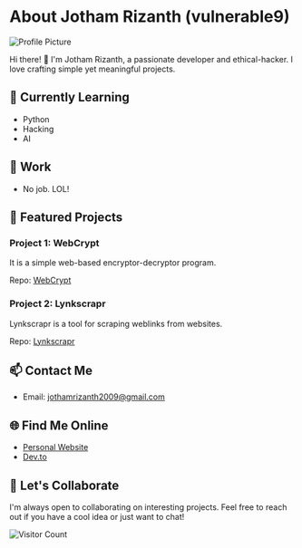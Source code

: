 # About Jotham Rizanth (vulnerable9)
![Profile Picture](https://avatars.githubusercontent.com/vulnerable9)

Hi there! 👋 I'm Jotham Rizanth, a passionate developer and ethical-hacker. I love crafting simple yet meaningful projects.

## 🌱 Currently Learning
- Python
- Hacking
- AI

## 💼 Work
- No job. LOL!

## 🚀 Featured Projects
### Project 1: WebCrypt
It is a simple web-based encryptor-decryptor program.

Repo: [WebCrypt](https://vulnerable9.github.io/webcrypt/)

### Project 2: Lynkscrapr
Lynkscrapr is a tool for scraping weblinks from websites.  

Repo: [Lynkscrapr](https://github.com/vulnerable9/lynkscrapr)

## 📫 Contact Me
- Email: [jothamrizanth2009@gmail.com](mailto:jothamrizanth2009@gmail.com)

## 🌐 Find Me Online
- [Personal Website](https://vulnerable9.github.io)
- [Dev.to](https://dev.to/JothaM123)
  
## 🤝 Let's Collaborate
I'm always open to collaborating on interesting projects. Feel free to reach out if you have a cool idea or just want to chat!

![Visitor Count](https://visitor-badge.laobi.icu/badge?page_id=vulnerable9)
